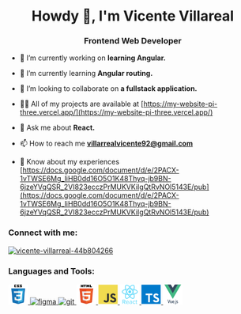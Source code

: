 <h1 align="center">Howdy 👋, I'm Vicente Villareal</h1>
<h3 align="center">Frontend Web Developer</h3>

- 🔭 I’m currently working on **learning Angular.**

- 🌱 I’m currently learning **Angular routing.**

- 👯 I’m looking to collaborate on **a fullstack application.**

- 👨‍💻 All of my projects are available at [https://my-website-pi-three.vercel.app/](https://my-website-pi-three.vercel.app/)

- 💬 Ask me about **React.**

- 📫 How to reach me **villarrealvicente92@gmail.com**

- 📄 Know about my experiences [https://docs.google.com/document/d/e/2PACX-1vTWSE6Mg_liHB0dd16O5O1K48Thyq-jb9BN-6jzeYVqQSR_2VI823ecczPrMUKVKiIgQtRvNOl5143E/pub](https://docs.google.com/document/d/e/2PACX-1vTWSE6Mg_liHB0dd16O5O1K48Thyq-jb9BN-6jzeYVqQSR_2VI823ecczPrMUKVKiIgQtRvNOl5143E/pub)

<h3 align="left">Connect with me:</h3>
<p align="left">
<a href="https://linkedin.com/in/vicente-villarreal-44b804266" target="blank"><img align="center" src="https://raw.githubusercontent.com/rahuldkjain/github-profile-readme-generator/master/src/images/icons/Social/linked-in-alt.svg" alt="vicente-villarreal-44b804266" height="30" width="40" /></a>
</p>

<h3 align="left">Languages and Tools:</h3>
<p align="left"> <a href="https://www.w3schools.com/css/" target="_blank" rel="noreferrer"> <img src="https://raw.githubusercontent.com/devicons/devicon/master/icons/css3/css3-original-wordmark.svg" alt="css3" width="40" height="40"/> </a> <a href="https://www.figma.com/" target="_blank" rel="noreferrer"> <img src="https://www.vectorlogo.zone/logos/figma/figma-icon.svg" alt="figma" width="40" height="40"/> </a> <a href="https://git-scm.com/" target="_blank" rel="noreferrer"> <img src="https://www.vectorlogo.zone/logos/git-scm/git-scm-icon.svg" alt="git" width="40" height="40"/> </a> <a href="https://www.w3.org/html/" target="_blank" rel="noreferrer"> <img src="https://raw.githubusercontent.com/devicons/devicon/master/icons/html5/html5-original-wordmark.svg" alt="html5" width="40" height="40"/> </a> <a href="https://developer.mozilla.org/en-US/docs/Web/JavaScript" target="_blank" rel="noreferrer"> <img src="https://raw.githubusercontent.com/devicons/devicon/master/icons/javascript/javascript-original.svg" alt="javascript" width="40" height="40"/> </a> <a href="https://reactjs.org/" target="_blank" rel="noreferrer"> <img src="https://raw.githubusercontent.com/devicons/devicon/master/icons/react/react-original-wordmark.svg" alt="react" width="40" height="40"/> </a> <a href="https://www.typescriptlang.org/" target="_blank" rel="noreferrer"> <img src="https://raw.githubusercontent.com/devicons/devicon/master/icons/typescript/typescript-original.svg" alt="typescript" width="40" height="40"/> </a> <a href="https://vuejs.org/" target="_blank" rel="noreferrer"> <img src="https://raw.githubusercontent.com/devicons/devicon/master/icons/vuejs/vuejs-original-wordmark.svg" alt="vuejs" width="40" height="40"/> </a> </p>

